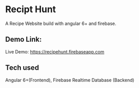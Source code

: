 # Recipt Hunt

A Recipe Website build with angular 6+ and firebase.

## Demo Link:

Live Demo: https://recipehunt.firebaseapp.com

## Tech used

Angular 6+(Frontend),
Firebase Realtime Database (Backend)
